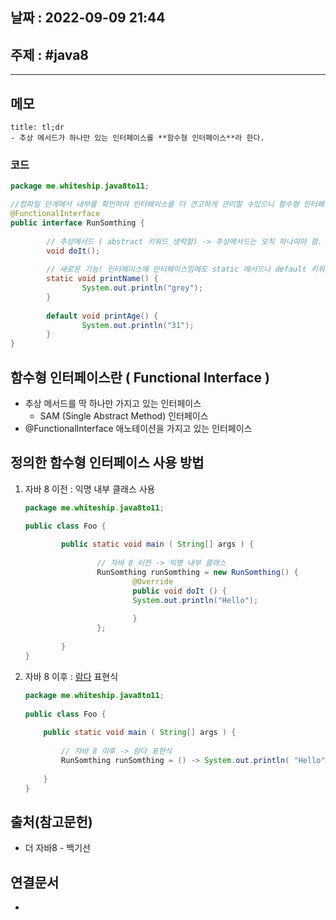 ## 날짜 : 2022-09-09 21:44

## 주제 : #java8 
----
## 메모
```ad-note
title: tl;dr
- 추상 메서드가 하나만 있는 인터페이스를 **함수형 인터페이스**라 한다.
```


### 코드
```java
package me.whiteship.java8to11;  

//컴파일 단계에서 내부를 확인하여 인터페이스를 더 견고하게 관리할 수있으니 함수형 인터페이스라면 붙이는 게 좋다. 
@FunctionalInterface 
public interface RunSomthing {  
  
		// 추상메서드 ( abstract 키워드 생략함) -> 추상메서드는 오직 하나여야 함.   
		void doIt();  
  
        // 새로운 기능! 인터페이스에 인터페이스임에도 static 메서드나 default 키워드로 메서드를 선언할 수 있다.  
        static void printName() {  
                System.out.println("grey");  
        }  
  
        default void printAge() {  
                System.out.println("31");  
        }  
}
```


## 함수형 인터페이스란 ( Functional Interface )
- 추상 메서드를 딱 하나만 가지고 있는 인터페이스
	- SAM (Single Abstract Method)  인터페이스
- @FunctionalInterface 애노테이션을 가지고 있는 인터페이스


## 정의한 함수형 인터페이스 사용 방법

1. 자바 8 이전 : 익명 내부 클래스 사용
	```java
	package me.whiteship.java8to11;  
	
	public class Foo {  
	  
			public static void main ( String[] args ) {  
	  
					// 자바 8 이전 -> 익명 내부 클래스  
					RunSomthing runSomthing = new RunSomthing() {  
							@Override  
							public void doIt () {  
							System.out.println("Hello");
	  
							}                
					};  
	  
			}  
	}
	```

2. 자바 8 이후 : [람다](람다.md) 표현식 
	```java
	package me.whiteship.java8to11;  
  
	public class Foo {  
	  
	    public static void main ( String[] args ) {  
	  
	        // 자바 8 이후 -> 람다 표현식  
	        RunSomthing runSomthing = () -> System.out.println( "Hello" );  
	  
	    }  
	}
	```


## 




## 출처(참고문헌)
- 더 자바8 - 백기선

## 연결문서
- 
